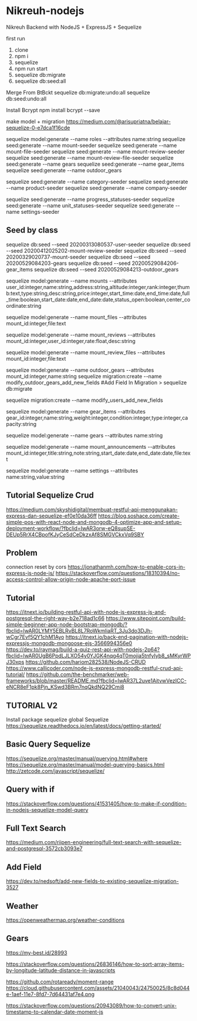 # Nikreuh-nodejs

Nikreuh Backend with NodeJS + ExpressJS + Sequelize

first run
1. clone
2. npm i
3. sequelize
4. npm run start
5. sequelize db:migrate
6. sequelize db:seed:all

Merge From BtBckt
sequelize db:migrate:undo:all
sequelize db:seed:undo:all

Install Bcrypt
npm install bcrypt --save

make model + migration
https://medium.com/@arisupriatna/belajar-sequelize-0-e7dca1f16cde

sequelize model:generate --name roles --attributes name:string
sequelize seed:generate --name mount-seeder
sequelize seed:generate --name mount-file-seeder
sequelize seed:generate --name mount-review-seeder
sequelize seed:generate --name mount-review-file-seeder
sequelize seed:generate --name gears
sequelize seed:generate --name gear_items
sequelize seed:generate --name outdoor_gears

sequelize seed:generate --name category-seeder
sequelize seed:generate --name product-seeder
sequelize seed:generate --name company-seeder

sequelize seed:generate --name progress_statuses-seeder
sequelize seed:generate --name unit_statuses-seeder
sequelize seed:generate --name settings-seeder

## Seed by class
sequelize db:seed --seed 20200313080537-user-seeder
sequelize db:seed --seed 20200412025202-mount-review-seeder
sequelize db:seed --seed 20200329020737-mount-seeder
sequelize db:seed --seed 20200529084203-gears
sequelize db:seed --seed 20200529084206-gear_items
sequelize db:seed --seed 20200529084213-outdoor_gears

sequelize model:generate --name mounts --attributes user_id:integer,name:string,address:string,altitude:integer,rank:integer,thumb:text,type:string,desc:string,price:integer,start_time:date,end_time:date,full_time:boolean,start_date:date,end_date:date,status_open:boolean,center_coordinate:string

sequelize model:generate --name mount_files --attributes mount_id:integer,file:text

sequelize model:generate --name mount_reviews --attributes mount_id:integer,user_id:integer,rate:float,desc:string

sequelize model:generate --name mount_review_files --attributes mount_id:integer,file:text

sequelize model:generate --name outdoor_gears --attributes mount_id:integer,name:string
sequelize migration:create --name modify_outdoor_gears_add_new_fields #Add Field In Migration > sequelize db:migrate

sequelize migration:create --name modify_users_add_new_fields

sequelize model:generate --name gear_items --attributes gear_id:integer,name:string,weight:integer,condition:integer,type:integer,capacity:string

sequelize model:generate --name gears --attributes name:string

sequelize model:generate --name mount_announcements --attributes mount_id:integer,title:string,note:string,start_date:date,end_date:date,file:text

sequelize model:generate --name settings --attributes name:string,value:string

## Tutorial Sequelize Crud
https://medium.com/skyshidigital/membuat-restful-api-menggunakan-express-dan-sequelize-ef0e10da36ff
https://blog.soshace.com/create-simple-pos-with-react-node-and-mongodb-4-optimize-app-and-setup-deployment-workflow/?fbclid=IwAR3orw-eQ8supSE-DEUp5RrX4CBpofKJyCeSdCeDkzxAf8SMGVCkxVq9SBY

## Problem
connection reset by cors
https://jonathanmh.com/how-to-enable-cors-in-express-js-node-js/
https://stackoverflow.com/questions/18310394/no-access-control-allow-origin-node-apache-port-issue

## Tutorial
https://itnext.io/building-restful-api-with-node-js-express-js-and-postgresql-the-right-way-b2e718ad1c66
https://www.sitepoint.com/build-simple-beginner-app-node-bootstrap-mongodb/?fbclid=IwAR0LYMY5EBLRvBL8L7RoWkmliaRT_3Ju3do3DJh-wCgr7Evf5QY1chM1Ayo
https://itnext.io/back-end-pagination-with-nodejs-expressjs-mongodb-mongoose-ejs-3566994356e0
https://dev.to/raymag/build-a-quiz-rest-api-with-nodejs-2p64?fbclid=IwAR0UgB6PpdLJLXO54y0YJGK4nqg4qT0mojia5tnfyIyb8_sMKyrWPJ30xps
https://github.com/hariom282538/NodeJS-CRUD
https://www.callicoder.com/node-js-express-mongodb-restful-crud-api-tutorial/
https://github.com/the-benchmarker/web-frameworks/blob/master/README.md?fbclid=IwAR37L2uve1AitvwVezICC-eNCR8eF1pk8Pjn_KSwd3BRm7nqQkdNQ29Cmi8

## TUTORIAL V2
Install package sequelize global
Sequelize
https://sequelize.readthedocs.io/en/latest/docs/getting-started/

## Basic Query Sequelize
https://sequelize.org/master/manual/querying.html#where
https://sequelize.org/master/manual/model-querying-basics.html
http://zetcode.com/javascript/sequelize/

## Query with if
https://stackoverflow.com/questions/41531405/how-to-make-if-condition-in-nodejs-sequelize-model-query

## Full Text Search
https://medium.com/riipen-engineering/full-text-search-with-sequelize-and-postgresql-3572cb3093e7

## Add Field
https://dev.to/nedsoft/add-new-fields-to-existing-sequelize-migration-3527

## Weather
https://openweathermap.org/weather-conditions

## Gears
https://my-best.id/28993

https://stackoverflow.com/questions/26836146/how-to-sort-array-items-by-longitude-latitude-distance-in-javascripts

https://github.com/rotaready/moment-range
https://cloud.githubusercontent.com/assets/21040043/24750025/8c8d044e-1aef-11e7-8fd7-7d64431af7e4.png

https://stackoverflow.com/questions/20943089/how-to-convert-unix-timestamp-to-calendar-date-moment-js